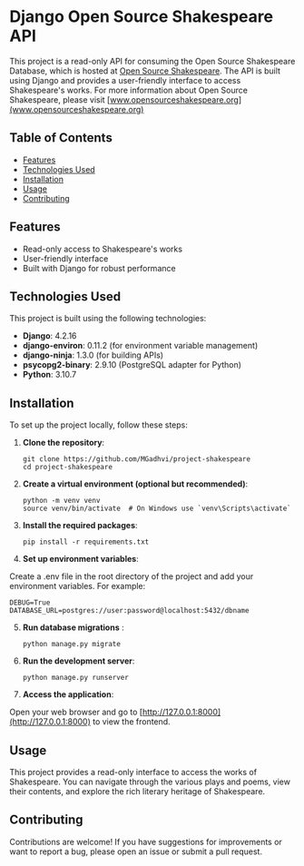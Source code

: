 # Django Open Source Shakespeare API

This project is a read-only API for consuming the Open Source Shakespeare Database, which is hosted at [Open Source Shakespeare](https://github.com/catherinedevlin/opensourceshakespeare). The API is built using Django and provides a user-friendly interface to access Shakespeare's works. For more information about Open Source Shakespeare, please visit [www.opensourceshakespeare.org](www.opensourceshakespeare.org)

## Table of Contents

- [Features](#features)
- [Technologies Used](#technologies-used)
- [Installation](#installation)
- [Usage](#usage)
- [Contributing](#contributing)

## Features

- Read-only access to Shakespeare's works
- User-friendly interface
- Built with Django for robust performance

## Technologies Used

This project is built using the following technologies:

- **Django**: 4.2.16
- **django-environ**: 0.11.2 (for environment variable management)
- **django-ninja**: 1.3.0 (for building APIs)
- **psycopg2-binary**: 2.9.10 (PostgreSQL adapter for Python)
- **Python**: 3.10.7

## Installation

To set up the project locally, follow these steps:

1. **Clone the repository**:

   ```
   git clone https://github.com/MGadhvi/project-shakespeare
   cd project-shakespeare
   ```
   
2. **Create a virtual environment (optional but recommended)**: 
   
   ```
   python -m venv venv
   source venv/bin/activate  # On Windows use `venv\Scripts\activate`
   ```
3. **Install the required packages**:
   
   ```
   pip install -r requirements.txt
   ```
4. **Set up environment variables**:

Create a .env file in the root directory of the project and add your environment variables. For example:

   ```
   DEBUG=True
   DATABASE_URL=postgres://user:password@localhost:5432/dbname
   ```
    
5. **Run database migrations** :
   ```
   python manage.py migrate
   ```
6. **Run the development server**: 
	
   ```
   python manage.py runserver
   ```
7. **Access the application**:

Open your web browser and go to [http://127.0.0.1:8000](http://127.0.0.1:8000) to view the frontend. 

## Usage

This project provides a read-only interface to access the works of Shakespeare. You can navigate through the various plays and poems, view their contents, and explore the rich literary heritage of Shakespeare.

## Contributing

Contributions are welcome! If you have suggestions for improvements or want to report a bug, please open an issue or submit a pull request.
